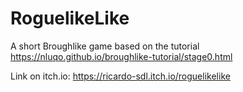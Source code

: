 # RoguelikeLike
A short Broughlike game based on the tutorial https://nluqo.github.io/broughlike-tutorial/stage0.html

Link on itch.io: https://ricardo-sdl.itch.io/roguelikelike
